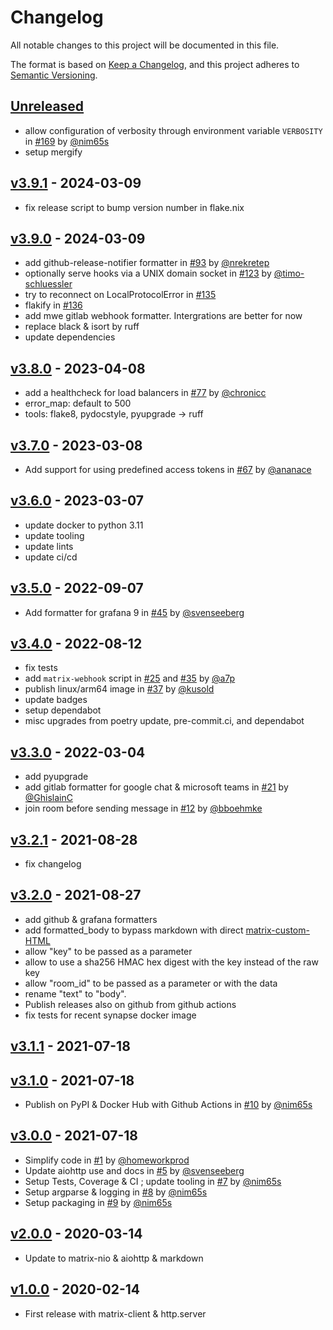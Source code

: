 # Changelog
All notable changes to this project will be documented in this file.

The format is based on [Keep a Changelog](https://keepachangelog.com/en/1.0.0/),
and this project adheres to [Semantic Versioning](https://semver.org/spec/v2.0.0.html).

## [Unreleased]

- allow configuration of verbosity through environment variable `VERBOSITY`
  in [#169](https://github.com/nim65s/matrix-webhook/pull/169)
  by [@nim65s](https://github.com/nim65s)
- setup mergify

## [v3.9.1] - 2024-03-09

- fix release script to bump version number in flake.nix

## [v3.9.0] - 2024-03-09

- add github-release-notifier formatter
  in [#93](https://github.com/nim65s/matrix-webhook/pull/93)
  by [@nrekretep](https://github.com/nrekretep)
- optionally serve hooks via a UNIX domain socket
  in [#123](https://github.com/nim65s/matrix-webhook/pull/123)
  by [@timo-schluessler](https://github.com/timo-schluessler)
- try to reconnect on LocalProtocolError
  in [#135](https://github.com/nim65s/matrix-webhook/pull/135)
- flakify
  in [#136](https://github.com/nim65s/matrix-webhook/pull/136)
- add mwe gitlab webhook formatter. Intergrations are better for now
- replace black & isort by ruff
- update dependencies

## [v3.8.0] - 2023-04-08

- add a healthcheck for load balancers
  in [#77](https://github.com/nim65s/matrix-webhook/pull/77)
  by [@chronicc](https://github.com/chronicc)
- error_map: default to 500
- tools: flake8, pydocstyle, pyupgrade → ruff

## [v3.7.0] - 2023-03-08

- Add support for using predefined access tokens
  in [#67](https://github.com/nim65s/matrix-webhook/pull/67)
  by [@ananace](https://github.com/ananace)

## [v3.6.0] - 2023-03-07

- update docker to python 3.11
- update tooling
- update lints
- update ci/cd

## [v3.5.0] - 2022-09-07

- Add formatter for grafana 9
  in [#45](https://github.com/nim65s/matrix-webhook/pull/45)
  by [@svenseeberg](https://github.com/svenseeberg)

## [v3.4.0] - 2022-08-12

- fix tests
- add `matrix-webhook` script
  in [#25](https://github.com/nim65s/matrix-webhook/pull/25)
  and [#35](https://github.com/nim65s/matrix-webhook/pull/35)
  by [@a7p](https://github.com/a7p)
- publish linux/arm64 image
  in [#37](https://github.com/nim65s/matrix-webhook/pull/35)
  by [@kusold](https://github.com/kusold)
- update badges
- setup dependabot
- misc upgrades from poetry update, pre-commit.ci, and dependabot

## [v3.3.0] - 2022-03-04

- add pyupgrade
- add gitlab formatter for google chat & microsoft teams
  in [#21](https://github.com/nim65s/matrix-webhook/pull/21)
  by [@GhislainC](https://github.com/GhislainC)
- join room before sending message
  in [#12](https://github.com/nim65s/matrix-webhook/pull/12)
  by [@bboehmke](https://github.com/bboehmke)

## [v3.2.1] - 2021-08-28

- fix changelog

## [v3.2.0] - 2021-08-27

- add github & grafana formatters
- add formatted_body to bypass markdown with direct
  [matrix-custom-HTML](https://matrix.org/docs/spec/client_server/r0.6.1#m-room-message-msgtypes)
- allow "key" to be passed as a parameter
- allow to use a sha256 HMAC hex digest with the key instead of the raw key
- allow "room_id" to be passed as a parameter or with the data
- rename "text" to "body".
- Publish releases also on github from github actions
- fix tests for recent synapse docker image

## [v3.1.1] - 2021-07-18

## [v3.1.0] - 2021-07-18

- Publish on PyPI & Docker Hub with Github Actions
  in [#10](https://github.com/nim65s/matrix-webhook/pull/10)
  by [@nim65s](https://github.com/nim65s)

## [v3.0.0] - 2021-07-18

- Simplify code
  in [#1](https://github.com/nim65s/matrix-webhook/pull/1)
  by [@homeworkprod](https://github.com/homeworkprod)
- Update aiohttp use and docs
  in [#5](https://github.com/nim65s/matrix-webhook/pull/5)
  by [@svenseeberg](https://github.com/svenseeberg)
- Setup Tests, Coverage & CI ; update tooling
  in [#7](https://github.com/nim65s/matrix-webhook/pull/7)
  by [@nim65s](https://github.com/nim65s)
- Setup argparse & logging
  in [#8](https://github.com/nim65s/matrix-webhook/pull/8)
  by [@nim65s](https://github.com/nim65s)
- Setup packaging
  in [#9](https://github.com/nim65s/matrix-webhook/pull/9)
  by [@nim65s](https://github.com/nim65s)

## [v2.0.0] - 2020-03-14
- Update to matrix-nio & aiohttp & markdown

## [v1.0.0] - 2020-02-14
- First release with matrix-client & http.server

[Unreleased]: https://github.com/nim65s/matrix-webhook/compare/v3.9.1...master
[v3.9.1]: https://github.com/nim65s/matrix-webhook/compare/v3.9.0...v3.9.1
[v3.9.0]: https://github.com/nim65s/matrix-webhook/compare/v3.8.0...v3.9.0
[v3.8.0]: https://github.com/nim65s/matrix-webhook/compare/v3.7.0...v3.8.0
[v3.7.0]: https://github.com/nim65s/matrix-webhook/compare/v3.6.0...v3.7.0
[v3.6.0]: https://github.com/nim65s/matrix-webhook/compare/v3.5.0...v3.6.0
[v3.5.0]: https://github.com/nim65s/matrix-webhook/compare/v3.4.0...v3.5.0
[v3.4.0]: https://github.com/nim65s/matrix-webhook/compare/v3.3.0...v3.4.0
[v3.3.0]: https://github.com/nim65s/matrix-webhook/compare/v3.2.1...v3.3.0
[v3.2.1]: https://github.com/nim65s/matrix-webhook/compare/v3.2.0...v3.2.1
[v3.2.0]: https://github.com/nim65s/matrix-webhook/compare/v3.1.1...v3.2.0
[v3.1.1]: https://github.com/nim65s/matrix-webhook/compare/v3.1.0...v3.1.1
[v3.1.0]: https://github.com/nim65s/matrix-webhook/compare/v3.0.0...v3.1.0
[v3.0.0]: https://github.com/nim65s/matrix-webhook/compare/v2.0.0...v3.0.0
[v2.0.0]: https://github.com/nim65s/matrix-webhook/compare/v1.0.0...v2.0.0
[v1.0.0]: https://github.com/nim65s/matrix-webhook/releases/tag/v1.0.0
